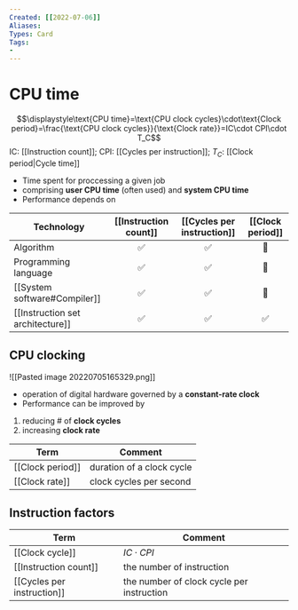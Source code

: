 ```yaml
---
Created: [[2022-07-06]]
Aliases: 
Types: Card
Tags: 
- 
---
```

# CPU time
$$\displaystyle\text{CPU time}=\text{CPU clock cycles}\cdot\text{Clock period}=\frac{\text{CPU clock cycles}}{\text{Clock rate}}=IC\cdot CPI\cdot T_C$$
IC: [[Instruction count]]; 
CPI: [[Cycles per instruction]]; 
$T_C$: [[Clock period|Cycle time]]
- Time spent for proccessing a given job
- comprising **user CPU time** (often used) and **system CPU time**
- Performance depends on

| Technology                            | [[Instruction count]] | [[Cycles per instruction]] | [[Clock period]] |
| ------------------------------------- |:---------------------:|:--------------------------:|:----------------:|
| Algorithm                             |          ✅           |             ✅             |        🚫        |
| Programming language                  |          ✅           |             ✅             |        🚫        |
| [[System software#Compiler]]          |          ✅           |             ✅             |        🚫        |
| [[Instruction set architecture]] |          ✅           |             ✅             |        ✅        |

## CPU clocking
![[Pasted image 20220705165329.png]]
- operation of digital hardware governed by a **constant-rate clock**
- Performance can be improved by
1. reducing # of **clock cycles**
2. increasing **clock rate**

| Term             | Comment |
| ---------------- | ------- |
| [[Clock period]] | duration of a clock cycle        |
| [[Clock rate]]   | clock cycles per second        |

## Instruction factors
| Term                       | Comment                                   |
| -------------------------- | ----------------------------------------- |
| [[Clock cycle]]            | $IC\cdot CPI$                             |
| [[Instruction count]]      | the number of instruction                 |
| [[Cycles per instruction]] | the number of clock cycle per instruction |

